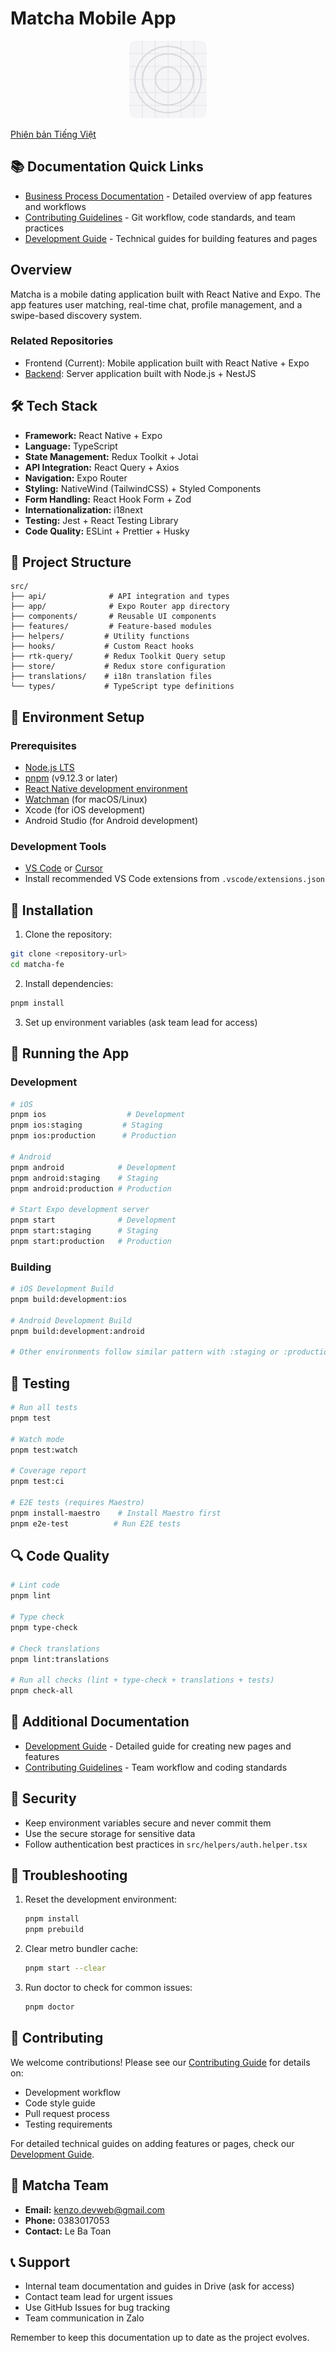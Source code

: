# Matcha Mobile App

<div align="center">
  <img alt="logo" src="./assets/icon.png" width="124px" style="border-radius:10px"/><br/>
</div>

[Phiên bản Tiếng Việt](./README.vi.md)

## 📚 Documentation Quick Links

- [Business Process Documentation](./DOCS.md) - Detailed overview of app features and workflows
- [Contributing Guidelines](./CONTRIBUTING.md) - Git workflow, code standards, and team practices
- [Development Guide](./DEVELOPMENT.md) - Technical guides for building features and pages

## Overview

Matcha is a mobile dating application built with React Native and Expo. The app features user matching, real-time chat, profile management, and a swipe-based discovery system.

### Related Repositories

- Frontend (Current): Mobile application built with React Native + Expo
- [Backend](https://github.com/toandev95/matcha-be): Server application built with Node.js + NestJS

## 🛠 Tech Stack

- **Framework:** React Native + Expo
- **Language:** TypeScript
- **State Management:** Redux Toolkit + Jotai
- **API Integration:** React Query + Axios
- **Navigation:** Expo Router
- **Styling:** NativeWind (TailwindCSS) + Styled Components
- **Form Handling:** React Hook Form + Zod
- **Internationalization:** i18next
- **Testing:** Jest + React Testing Library
- **Code Quality:** ESLint + Prettier + Husky

## 📁 Project Structure

```
src/
├── api/              # API integration and types
├── app/              # Expo Router app directory
├── components/       # Reusable UI components
├── features/         # Feature-based modules
├── helpers/         # Utility functions
├── hooks/           # Custom React hooks
├── rtk-query/       # Redux Toolkit Query setup
├── store/           # Redux store configuration
├── translations/    # i18n translation files
└── types/           # TypeScript type definitions
```

## 🚀 Environment Setup

### Prerequisites

- [Node.js LTS](https://nodejs.org/en/)
- [pnpm](https://pnpm.io/installation) (v9.12.3 or later)
- [React Native development environment](https://reactnative.dev/docs/environment-setup)
- [Watchman](https://facebook.github.io/watchman/docs/install) (for macOS/Linux)
- Xcode (for iOS development)
- Android Studio (for Android development)

### Development Tools

- [VS Code](https://code.visualstudio.com/) or [Cursor](https://www.cursor.com/)
- Install recommended VS Code extensions from `.vscode/extensions.json`

## 🔧 Installation

1. Clone the repository:

```bash
git clone <repository-url>
cd matcha-fe
```

2. Install dependencies:

```bash
pnpm install
```

3. Set up environment variables (ask team lead for access)

## 📱 Running the App

### Development

```bash
# iOS
pnpm ios                  # Development
pnpm ios:staging         # Staging
pnpm ios:production      # Production

# Android
pnpm android            # Development
pnpm android:staging    # Staging
pnpm android:production # Production

# Start Expo development server
pnpm start              # Development
pnpm start:staging      # Staging
pnpm start:production   # Production
```

### Building

```bash
# iOS Development Build
pnpm build:development:ios

# Android Development Build
pnpm build:development:android

# Other environments follow similar pattern with :staging or :production
```

## 🧪 Testing

```bash
# Run all tests
pnpm test

# Watch mode
pnpm test:watch

# Coverage report
pnpm test:ci

# E2E tests (requires Maestro)
pnpm install-maestro    # Install Maestro first
pnpm e2e-test          # Run E2E tests
```

## 🔍 Code Quality

```bash
# Lint code
pnpm lint

# Type check
pnpm type-check

# Check translations
pnpm lint:translations

# Run all checks (lint + type-check + translations + tests)
pnpm check-all
```

## 📖 Additional Documentation

- [Development Guide](./DEVELOPMENT.md) - Detailed guide for creating new pages and features
- [Contributing Guidelines](./CONTRIBUTING.md) - Team workflow and coding standards

## 🔐 Security

- Keep environment variables secure and never commit them
- Use the secure storage for sensitive data
- Follow authentication best practices in `src/helpers/auth.helper.tsx`

## 🐛 Troubleshooting

1. Reset the development environment:

   ```bash
   pnpm install
   pnpm prebuild
   ```

2. Clear metro bundler cache:

   ```bash
   pnpm start --clear
   ```

3. Run doctor to check for common issues:
   ```bash
   pnpm doctor
   ```

## 🤝 Contributing

We welcome contributions! Please see our [Contributing Guide](./CONTRIBUTING.md) for details on:

- Development workflow
- Code style guide
- Pull request process
- Testing requirements

For detailed technical guides on adding features or pages, check our [Development Guide](./DEVELOPMENT.md).

## 👥 Matcha Team

- **Email:** kenzo.devweb@gmail.com
- **Phone:** 0383017053
- **Contact:** Le Ba Toan

## 📞 Support

- Internal team documentation and guides in Drive (ask for access)
- Contact team lead for urgent issues
- Use GitHub Issues for bug tracking
- Team communication in Zalo

Remember to keep this documentation up to date as the project evolves.
